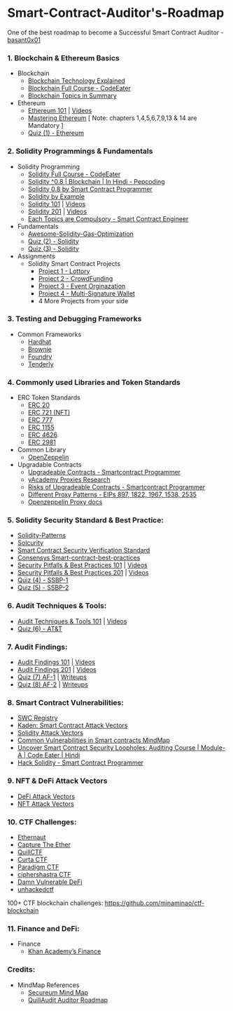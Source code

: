 # Smart-Contract-Auditor's-Roadmap
One of the best roadmap to become a Successful Smart Contract Auditor - [basant0x01](https://twitter.com/basant0x01)

### 1. Blockchain & Ethereum Basics
- Blockchain
  - [Blockchain Technology Explained](https://www.youtube.com/watch?v=qOVAbKKSH10&ab_channel=CodingTech)
  - [Blockchain Full Course - CodeEater](https://youtube.com/playlist?list=PLgPmWS2dQHW-BRQCQCNYgmHUfCN115pn0)
  - [Blockchain Topics in Summary](https://github.com/basant-karki/blockchain-learnings)
- Ethereum
  - [Ethereum 101](https://github.com/x676f64/secureum-mind_map/blob/master/1.%20Ethereum%20101.md) | [Videos](https://youtube.com/playlist?list=PLYORQHvGMg-XLwiVpDqWi_lwtDrzcZG9K)
  - [Mastering Ethereum](https://github.com/ethereumbook/ethereumbook) [ Note: chapters 1,4,5,6,7,9,13 & 14 are Mandatory ]
  - [Quiz (1) - Ethereum](https://github.com/x676f64/secureum-mind_map/blob/master/quizzes/1.%20Ethereum%20101.md)
  
### 2. Solidity Programmings & Fundamentals
- Solidity Programming
  - [Solidity Full Course - CodeEater](https://youtube.com/playlist?list=PLgPmWS2dQHW9u6IXZq5t5GMQTpW7JL33i)
  - [Solidity ^0.8 | Blockchain | In Hindi - Pepcoding](https://youtube.com/playlist?list=PL-Jc9J83PIiG6_thChXWzolj9BEG-Y0gh)
  - [Solidity 0.8 by Smart Contract Programmer](https://youtube.com/playlist?list=PLO5VPQH6OWdVQwpQfw9rZ67O6Pjfo6q-p)
  - [Solidity by Example](https://solidity-by-example.org/)
  - [Solidity 101](https://github.com/x676f64/secureum-mind_map/blob/master/2.%20Solidity%20101.md) | [Videos](https://youtube.com/playlist?list=PLYORQHvGMg-WS5r8UjaWnnAeCHTH3wRaF)
  - [Solidity 201](https://github.com/x676f64/secureum-mind_map/blob/master/3.%20Solidity%20201.md) | [Videos](https://youtube.com/playlist?list=PLYORQHvGMg-V9w6UZ_YOQYjG5NPqnRwdc)
  - [Each Topics are Compulsory - Smart Contract Engineer](https://www.smartcontract.engineer/challenges)
- Fundamentals
  - [Awesome-Solidity-Gas-Optimization](https://github.com/0xisk/awesome-solidity-gas-optimization)
  - [Quiz (2) - Solidity](https://github.com/x676f64/secureum-mind_map/blob/master/quizzes/2.%20Solidity%20101.md)
  - [Quiz (3) - Solidity](https://github.com/x676f64/secureum-mind_map/blob/master/quizzes/3.%20Solidity%20201.md)
- Assignments
  - Solidity Smart Contract Projects
    - [Project 1 - Lottory](https://youtu.be/aFI_XPll_mg)
    - [Project 2 - CrowdFunding](https://youtu.be/2SNr-PJmcZE)
    - [Project 3 - Event Orginazation](https://youtu.be/2rW4kYGRkhI)
    - [Project 4 - Multi-Signature Wallet](https://youtu.be/uoQhMFAZ6V0)
    - 4 More Projects from your side

### 3. Testing and Debugging Frameworks
- Common Frameworks
  - [Hardhat](https://hardhat.org/hardhat-runner/docs/other-guides/waffle-testing)
  - [Brownie](https://eth-brownie.readthedocs.io/en/stable/)
  - [Foundry](https://github.com/foundry-rs/foundry)
  - [Tenderly](https://tenderly.co/)

### 4. Commonly used Libraries and Token Standards
- ERC Token Standards
  - [ERC 20](https://ethereum.org/en/developers/docs/standards/tokens/erc-20/)
  - [ERC 721 (NFT)](https://ethereum.org/en/developers/docs/standards/tokens/erc-721/)
  - [ERC 777](https://ethereum.org/en/developers/docs/standards/tokens/erc-777/)
  - [ERC 1155](https://ethereum.org/en/developers/docs/standards/tokens/erc-1155/)
  - [ERC 4626](https://ethereum.org/en/developers/docs/standards/tokens/erc-4626/)
  - [ERC 2981](https://ethereum.org/en/developers/docs/standards/tokens/erc-2981/)
- Common Library
  - [OpenZeppelin](https://github.com/OpenZeppelin/openzeppelin-contracts)
- Upgradable Contracts
  - [Upgradeable Contracts - Smartcontract Programmer](https://youtu.be/JgSj7IiE4jA)
  - [yAcademy Proxies Research](https://proxies.yacademy.dev/)
  - [Risks of Upgradeable Contracts - Smartcontract Programmer](https://youtu.be/XmxfB5JOt1Q)
  - [Different Proxy Patterns - EIPs 897, 1822, 1967, 1538, 2535](https://ethereum-blockchain-developer.com/110-upgrade-smart-contracts/00-project/)
  - [Openzeppelin Proxy docs](https://docs.openzeppelin.com/contracts/4.x/api/proxy)

### 5. Solidity Security Standard & Best Practice:
  - [Solidity-Patterns](https://github.com/fravoll/solidity-patterns)
  - [Solcurity](https://github.com/transmissions11/solcurity)
  - [Smart Contract Security Verification Standard](https://github.com/securing/SCSVS)
  - [Consensys Smart-contract-best-practices](https://consensys.github.io/smart-contract-best-practices/)
  - [Security Pitfalls & Best Practices 101](https://github.com/x676f64/secureum-mind_map/blob/master/4.%20Pitfalls%20and%20Best%20Practices%20101.md) | [Videos](https://youtube.com/playlist?list=PLYORQHvGMg-XLdPc9Do8dWnjqtFcaDWEG)
  - [Security Pitfalls & Best Practices 201](https://github.com/x676f64/secureum-mind_map/blob/master/5.%20Pitfalls%20and%20Best%20Practices%20201.md) | [Videos](https://youtube.com/playlist?list=PLYORQHvGMg-Urml835vJRec_hbPJYIb33)
  - [Quiz (4) - SSBP-1](https://github.com/x676f64/secureum-mind_map/blob/master/quizzes/4.%20Pitfalls%20and%20Best%20Practices%20101.md)
  - [Quiz (5) - SSBP-2](https://github.com/x676f64/secureum-mind_map/blob/master/quizzes/5.%20Pitfalls%20and%20Best%20Practices%20201.md)

### 6. Audit Techniques & Tools:
  - [Audit Techniques & Tools 101](https://github.com/x676f64/secureum-mind_map/blob/master/6.%20Audit%20Techniques%20and%20Tools%20101.md) | [Videos](https://youtu.be/8IbkWnTLueU)
  - [Quiz (6) - AT&T](https://github.com/x676f64/secureum-mind_map/blob/master/quizzes/6.%20Audit%20Techniques%20and%20Tools%20101.md)

### 7. Audit Findings:
  - [Audit Findings 101](https://github.com/x676f64/secureum-mind_map/blob/master/7.%20Audit%20Findings%20101.md) | [Videos](https://youtu.be/b6zEWJwMcGc)
  - [Audit Findings 201](https://github.com/x676f64/secureum-mind_map/blob/master/8.%20Audit%20Findings%20201.md) | [Videos](https://youtu.be/b6zEWJwMcGc)
  - [Quiz (7) AF-1](https://github.com/x676f64/secureum-mind_map/blob/master/quizzes/7.%20Audit%20Fndings%20101.md) | [Writeups](https://ventral.digital/posts/2021/11/28/secureum-bootcamp-audit-findings-101-quiz)
  - [Quiz (8) AF-2](https://github.com/x676f64/secureum-mind_map/blob/master/quizzes/8.%20Audit%20Findings%20201.md) | [Writeups](https://ventral.digital/posts/2021/11/28/secureum-bootcamp-audit-findings-201-quiz)

### 8. Smart Contract Vulnerabilities:
  - [SWC Registry](https://swcregistry.io/)
  - [Kaden: Smart Contract Attack Vectors](https://github.com/kadenzipfel/smart-contract-vulnerabilities)
  - [Solidity Attack Vectors](https://github.com/Quillhash/Solidity-Attack-Vectors)
  - [Common Vulnerabilities in Smart contracts MindMap](https://github.com/Anugrahsr/Awesome-web3-Security/blob/main/image/Vulnerabilities_in_Smart_contracts.png)
  - [Uncover Smart Contract Security Loopholes: Auditing Course | Module-A | Code Eater | Hindi](https://youtu.be/SW00aohiwf4)
  - [Hack Solidity - Smart Contract Programmer](https://youtube.com/playlist?list=PLO5VPQH6OWdWsCgXJT9UuzgbC8SPvTRi5)

### 9. NFT & DeFi Attack Vectors
  - [DeFi Attack Vectors](https://github.com/Quillhash/DeFi-Attack-Vectors)
  - [NFT Attack Vectors](https://github.com/Quillhash/NFT-Attack-Vectors)

### 10. CTF Challenges:
  - [Ethernaut](https://ethernaut.openzeppelin.com/)
  - [Capture The Ether](https://capturetheether.com/)
  - [QuillCTF](https://www.quillaudits.com/academy/ctf)
  - [Curta CTF](https://www.curta.wtf)
  - [Paradigm CTF](https://ctf.paradigm.xyz/)
  - [ciphershastra CTF](https://ciphershastra.com/index.html)
  - [Damn Vulnerable DeFi](https://www.damnvulnerabledefi.xyz/)
  - [unhackedctf](https://github.com/unhackedctf)

100+ CTF blockchain challenges: https://github.com/minaminao/ctf-blockchain

### 11. Finance and DeFi:
  - Finance
    - [Khan Academy’s Finance](https://www.khanacademy.org/economics-finance-domain/core-finance/derivative-securities)

### Credits:
- MindMap References
  - [Secureum Mind Map](https://github.com/x676f64/secureum-mind_map)
  - [QuillAudit Auditor Roadmap](https://github.com/Quillhash/QuillAudit_Auditor_Roadmap)
